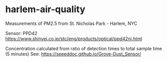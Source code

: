 # harlem-air-quality

Measurements of PM2.5 from St. Nicholas Park - Harlem, NYC

Sensor: PPD42 https://www.shinyei.co.jp/stc/eng/products/optical/ppd42nj.html

Concentration calculated from ratio of detection times to total sample time (5 minutes)
See: https://seeeddoc.github.io/Grove-Dust_Sensor/

